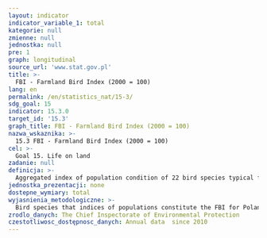 ```yaml
---
layout: indicator
indicator_variable_1: total
kategorie: null
zmienne: null
jednostka: null
pre: 1
graph: longitudinal
source_url: 'www.stat.gov.pl'
title: >-
  FBI - Farmland Bird Index (2000 = 100)
lang: en
permalink: /en/statistics_nat/15-3/
sdg_goal: 15
indicator: 15.3.0
target_id: '15.3'
graph_title: FBI - Farmland Bird Index (2000 = 100)
nazwa_wskaznika: >-
  15.3 FBI - Farmland Bird Index (2000 = 100)
cel: >-
  Goal 15. Life on land
zadanie: null
definicja: >-
  Aggregated index of population condition of 22 bird species typical for rural habitat (base year 2000=100).
jednostka_prezentacji: none
dostepne_wymiary: total
wyjasnienia_metodologiczne: >-
  Bird species that indices of populations constitute the FBI for Poland are: White Stork, Common Kestrel, Northern Lapwing, Black-tailed Godwit, Hoopoe, Turtle Dove, Skylark, Crested Lark, Meadow Pipit, Yellow Wagtail, Barn Swallow, Whinchat, Stonechat, Common Whitethroat, Red-backed Shrike, Tree Sparrow, European Starling, Linnet, Serin, Corn Bunting, Yellowhammer and Ortolan Bunting.The indicator is calibrated in relation to base year, which in case of Poland in year 2000. It means that, FBI value for year 2000 was established at 100. The value of indicator of 88 in year 2010 means that in this year FBI was 12% lower than in base year.FBI index is currently one of officially used indexes of environment condition in EU member states. It is perceived agriculture ecosystem &lsquo health index.FBI is based on data collected within the &ldquo Common Breeding Bird Monitoring”.
zrodlo_danych: The Chief Inspectorate of Environmental Protection
czestotliwosc_dostępnosc_danych: Annual data  since 2010
---
```

